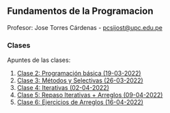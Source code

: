 ## Fundamentos de la Programacion

Profesor: Jose Torres Cárdenas - pcsijost@upc.edu.pe

### Clases

Apuntes de las clases:

1. [Clase 2: Programación básica (19-03-2022)](/Clases/19032022.md)
2. [Clase 3: Métodos y Selectivas  (26-03-2022)](/Clases/26032022.md)
3. [Clase 4: Iterativas (02-04-2022)](/Clases/02042022.md)
4. [Clase 5: Repaso Iterativas + Arreglos (09-04-2022)](/Clases/09042022.md)
5. [Clase 6: Ejercicios de Arreglos (16-04-2022)](/Clases/16042022.md)

